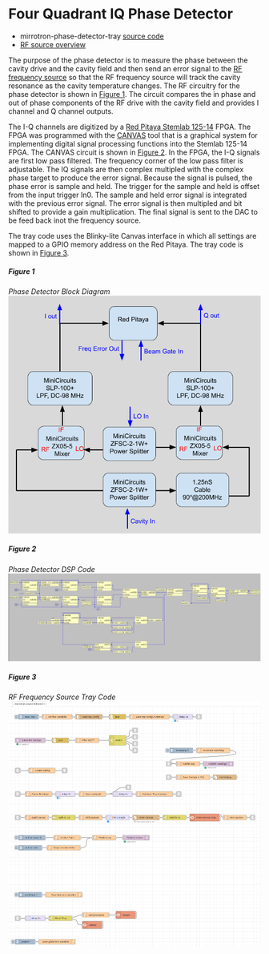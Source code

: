 # Four Quadrant IQ Phase Detector
* mirrotron-phase-detector-tray <a href="https://github.com/bl-mirrotron/mirrotron-phase-detector-tray" target="_blank">source code</a>
* [RF source overview](https://bl-mirrotron.github.io/mirrotron-box/#rf-source)

The purpose of the phase detector is to measure the phase between the cavity drive and the cavity field and then send an error signal to the [RF frequency source](https://bl-mirrotron.github.io/mirrotron-rf-src-tray/) so that the RF frequency source will track the cavity resonance as the cavity temperature changes. The RF circuitry for the phase detector is shown in [Figure 1](#figure-1). The circuit compares the in phase and out of phase components of the RF drive with the cavity field and provides I channel and Q channel outputs.

The I-Q channels are digitized by a [Red Pitaya Stemlab 125-14](https://redpitaya.com/stemlab-125-14/) FPGA. The FPGA was programmed with the [CANVAS](https://content.redpitaya.com/blog/canvas-a-free-graphical-dsp-design-tool-for-red-pitayas-fpga) tool that is a graphical system for implementing digital signal processing functions into the Stemlab 125-14 FPGA. The CANVAS circuit is shown in [Figure 2](#figure-2). In the FPGA, the I-Q signals are first low pass filtered. The frequency corner of the low pass filter is adjustable. The IQ signals are then complex multipled with the complex phase target to produce the error signal. Because the signal is pulsed, the phase error is sample and held. The trigger for the sample and held is offset from the input trigger In0. The sample and held error signal is integrated with the previous error signal. The error signal is then multipled and bit shifted to provide a gain multiplication. The final signal is sent to the DAC to be feed back inot the frequency source.

The tray code uses the Blinky-lite Canvas interface in which all settings are mapped to a GPIO memory address on the Red Pitaya. The tray code is shown in [Figure 3](#figure-3).

##### Figure 1 #####
*Phase Detector Block Diagram*<br>
![phase-detector diagam](doc/LLRF-Phase-Detector.png)

##### Figure 2 #####
*Phase Detector DSP Code*<br>
![phase-detector dsp](doc/mirrotron-phase-detector.png)

##### Figure 3 #####
*RF Frequency Source Tray Code*<br>
![phase-detector impl](doc/phase-det-tray-flow.png)
